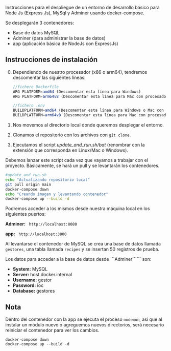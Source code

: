 Instrucciones para el despliegue de un entorno de desarrollo básico para Node Js (Express Js), MySql y Adminer usando docker-compose.

Se desplegarán 3 contenedores:
- Base de datos MySQL
- Adminer (para administrar la base de datos)
- app (aplicación básica de NodeJs con ExpressJs)



## Instrucciones de instalación


0. Dependiendo de nuestro procesador (x86 o arm64), tendremos descomentar las siguientes líneas:


    ```js
    //fichero Dockerfile
    ARG PLATFORM=amd64 (Descomentar esta línea para Windows)
    ARG PLATFORM=arm64v8 (Descomentar esta línea para Mac con procesador Apple Silicon)
    ```


    ```js
    //fichero .env
    BUILDPLATFORM=amd64 (Descomentar esta línea para Windows o Mac con Intel)
    BUILDPLATFORM=arm64v8 (Descomentar esta línea para Mac con procesador Apple Silicon)
    ````

1. Nos movemos al directorio local donde queremos desplegar el entorno.
2. Clonamos el repositorio con los archivos con ```git clone```.
3. Ejecutamos el script *update_and_run.sh/bat* (renombrar con la extensión que corresponda en Linux/Mac o Windows).

Debemos lanzar este script cada vez que vayamos a trabajar con el proyecto. Básicamente, se hará un pull y se levantarán los contenedores.

```bash
#update_and_run.sh
echo "Actualizando repositorio local"
git pull origin main
docker-compose down
echo "Creando imagen y levantando contenedor"
docker-compose up --build -d 
```


Podremos acceder a los mismos desde nuestra máquina local en los siguientes puertos:

**Adminer:** ``` http://localhost:8080```

**app:** ``` http://localhost:3000```

Al levantarse el contenedor de MySQL se crea una base de datos llamada ```gestores```, una tabla llamada ```recipes``` y se insertan 50 registros de prueba.

Los datos para acceder a la base de datos desde ```Adminer`````` son:


- **System:**	MySQL
- **Server:**	host.docker.internal
- **Username:** gestor
- **Password:** ioc
- **Database:** gestores

## Nota
Dentro del contenedor con la app se ejecuta el proceso ```nodemon```, así que al instalar un módulo nuevo o agreguemos nuevos directorios, será necesario reiniciar el contenedor para ver los cambios.

```
docker-compose down
docker-compose up --build -d 
```